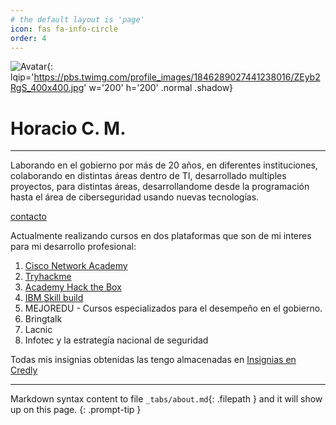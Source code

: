 ```yaml
---
# the default layout is 'page'
icon: fas fa-info-circle
order: 4
---
```


![Avatar](https://pbs.twimg.com/profile_images/1846289027441238016/ZEyb2RgS_400x400.jpg){: lqip='https://pbs.twimg.com/profile_images/1846289027441238016/ZEyb2RgS_400x400.jpg' w='200' h='200' .normal .shadow}

# Horacio C. M.
---

Laborando en el gobierno por más de 20 años, en diferentes instituciones, colaborando en distintas áreas dentro de TI, desarrollado multiples proyectos, para distintas áreas, desarrollandome desde la programación hasta el área de ciberseguridad usando nuevas tecnologías.

[contacto](mailto:hcalmur@gmail.com)

Actualmente realizando cursos en dos plataformas que son de mi interes para mi desarrollo profesional:

1. [Cisco Network Academy](https://www.netacad.com/es/)
2. [Tryhackme](https://tryhackme.com/p/hcalmur)
3. [Academy Hack the Box](https://academy.hackthebox.com/)
4. [IBM Skill build](https://www.credly.com/org/ibm-skillsbuild)
5. MEJOREDU - Cursos especializados para el desempeño en el gobierno.
6. Bringtalk
7. Lacnic
8. Infotec y la estrategía nacional de seguridad

Todas mis insignias obtenidas las tengo almacenadas en [Insignias en Credly](https://www.credly.com/users/horacio-calzada)

---


 Markdown syntax content to file `_tabs/about.md`{: .filepath } and it will show up on this page.
{: .prompt-tip }

